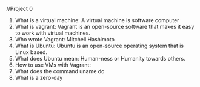 //Project 0

1. What is a virtual machine: A virtual machine is software computer
2. What is vagrant: Vagrant is an open-source software that makes it easy to work with virtual machines.
3. Who wrote Vagrant: Mitchell Hashimoto
4. What is Ubuntu: Ubuntu is an open-source operating system that is Linux based.
5. What does Ubuntu mean: Human-ness or Humanity towards others.
6. How to use VMs with Vagrant: 
7. What does the command uname do
8. What is a zero-day